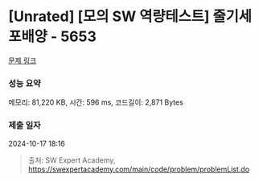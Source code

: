 # [Unrated] [모의 SW 역량테스트] 줄기세포배양 - 5653 

[문제 링크](https://swexpertacademy.com/main/code/problem/problemDetail.do?contestProbId=AWXRJ8EKe48DFAUo) 

### 성능 요약

메모리: 81,220 KB, 시간: 596 ms, 코드길이: 2,871 Bytes

### 제출 일자

2024-10-17 18:16



> 출처: SW Expert Academy, https://swexpertacademy.com/main/code/problem/problemList.do